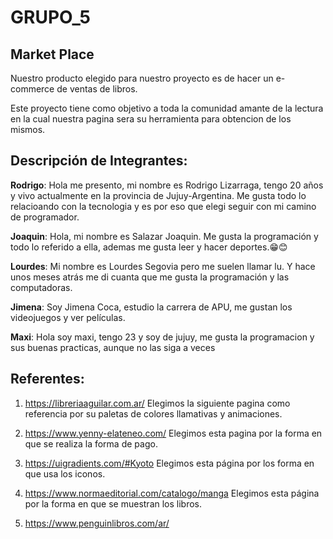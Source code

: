 # GRUPO_5
## Market Place

Nuestro producto elegido para nuestro proyecto es de hacer un e-commerce de ventas de libros.

Este proyecto tiene como objetivo a toda la comunidad amante de la lectura en la cual nuestra
pagina sera su herramienta para obtencion de los mismos.

## Descripción de Integrantes:

__Rodrigo__: Hola me presento, mi nombre es Rodrigo Lizarraga, tengo 20 años y vivo actualmente en la provincia de Jujuy-Argentina.
Me gusta todo lo relacioando con la tecnologia y es por eso  que elegi seguir con mi camino de programador. 

__Joaquin__: Hola, mi nombre es Salazar Joaquin. Me gusta la programación y todo lo referido a ella, ademas me gusta leer y hacer deportes.😁😊

__Lourdes__: Mi nombre es Lourdes Segovia pero me suelen llamar lu. Y hace unos meses atrás me di cuanta que me gusta la programación y las computadoras.

__Jimena__: Soy Jimena Coca, estudio la carrera de APU, me gustan los videojuegos y ver películas.

__Maxi__: Hola soy maxi, tengo 23 y soy de jujuy, me gusta la programacion y sus buenas practicas, aunque no las siga a veces

## Referentes:

1. https://libreriaaguilar.com.ar/
Elegimos la siguiente pagina como referencia por su paletas de colores llamativas y animaciones.

2. https://www.yenny-elateneo.com/
    Elegimos esta pagina por la forma en que se realiza la forma de pago.

3. https://uigradients.com/#Kyoto
    Elegimos esta página por los forma en que usa los iconos.

4. https://www.normaeditorial.com/catalogo/manga
   Elegimos esta página por la forma en que se muestran los libros.

5. https://www.penguinlibros.com/ar/
